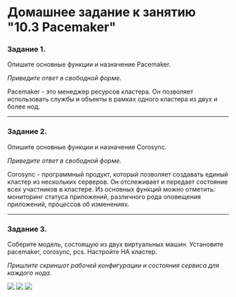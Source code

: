 # Домашнее задание к занятию "10.3 Pacemaker"

### Задание 1.

Опишите основные функции и назначение Pacemaker.

*Приведите ответ в свободной форме.*

Pacemaker - это менеджер ресурсов кластера. Он позволяет использовать службы и объекты в рамках одного кластера из двух и более нод.

---

### Задание 2.

Опишите основные функции и назначение Corosync.

*Приведите ответ в свободной форме.*

Corosync - программный продукт, который позволяет создавать единый кластер из нескольких серверов. Он отслеживает и передает состояние всех участников в кластере. Из основных функций можно отметить: мониторинг статуса приложений, различного рода оповещения приложений, процессов об изменениях.

---

### Задание 3.

Соберите модель, состоящую из двух виртуальных машин. Установите pacemaker, corosync, pcs.  Настройте HA кластер.

*Пришлите скриншот рабочей конфигурации и состояния сервиса для каждого нода.*

![](https://github.com/guillotine666/nah/blob/master/resilience/tmp/10.3.3.1.ng)
![](https://github.com/guillotine666/nah/blob/master/resilience/tmp/10.3.3.2.png)
![](https://github.com/guillotine666/nah/blob/master/resilience/tmp/10.3.3.3.png)